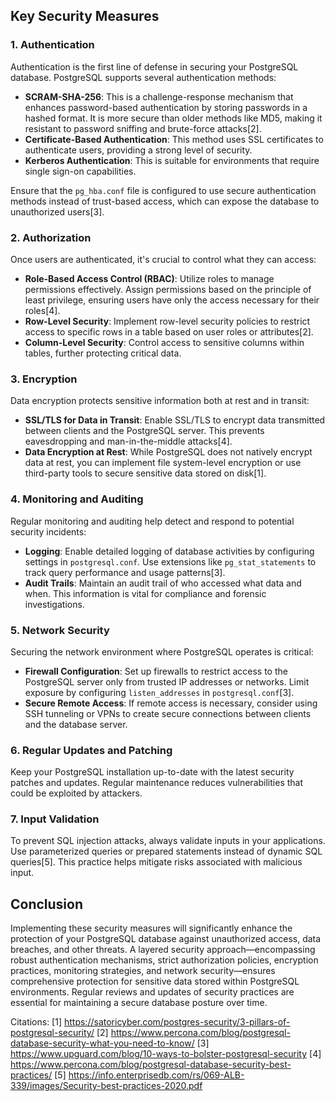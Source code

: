 ## Key Security Measures

### 1. **Authentication**
Authentication is the first line of defense in securing your PostgreSQL database. PostgreSQL supports several authentication methods:

- **SCRAM-SHA-256**: This is a challenge-response mechanism that enhances password-based authentication by storing passwords in a hashed format. It is more secure than older methods like MD5, making it resistant to password sniffing and brute-force attacks[2].
- **Certificate-Based Authentication**: This method uses SSL certificates to authenticate users, providing a strong level of security.
- **Kerberos Authentication**: This is suitable for environments that require single sign-on capabilities.

Ensure that the `pg_hba.conf` file is configured to use secure authentication methods instead of trust-based access, which can expose the database to unauthorized users[3].

### 2. **Authorization**
Once users are authenticated, it's crucial to control what they can access:

- **Role-Based Access Control (RBAC)**: Utilize roles to manage permissions effectively. Assign permissions based on the principle of least privilege, ensuring users have only the access necessary for their roles[4].
- **Row-Level Security**: Implement row-level security policies to restrict access to specific rows in a table based on user roles or attributes[2].
- **Column-Level Security**: Control access to sensitive columns within tables, further protecting critical data.

### 3. **Encryption**
Data encryption protects sensitive information both at rest and in transit:

- **SSL/TLS for Data in Transit**: Enable SSL/TLS to encrypt data transmitted between clients and the PostgreSQL server. This prevents eavesdropping and man-in-the-middle attacks[4].
- **Data Encryption at Rest**: While PostgreSQL does not natively encrypt data at rest, you can implement file system-level encryption or use third-party tools to secure sensitive data stored on disk[1].

### 4. **Monitoring and Auditing**
Regular monitoring and auditing help detect and respond to potential security incidents:

- **Logging**: Enable detailed logging of database activities by configuring settings in `postgresql.conf`. Use extensions like `pg_stat_statements` to track query performance and usage patterns[3].
- **Audit Trails**: Maintain an audit trail of who accessed what data and when. This information is vital for compliance and forensic investigations.

### 5. **Network Security**
Securing the network environment where PostgreSQL operates is critical:

- **Firewall Configuration**: Set up firewalls to restrict access to the PostgreSQL server only from trusted IP addresses or networks. Limit exposure by configuring `listen_addresses` in `postgresql.conf`[3].
- **Secure Remote Access**: If remote access is necessary, consider using SSH tunneling or VPNs to create secure connections between clients and the database server.

### 6. **Regular Updates and Patching**
Keep your PostgreSQL installation up-to-date with the latest security patches and updates. Regular maintenance reduces vulnerabilities that could be exploited by attackers.

### 7. **Input Validation**
To prevent SQL injection attacks, always validate inputs in your applications. Use parameterized queries or prepared statements instead of dynamic SQL queries[5]. This practice helps mitigate risks associated with malicious input.

## Conclusion
Implementing these security measures will significantly enhance the protection of your PostgreSQL database against unauthorized access, data breaches, and other threats. A layered security approach—encompassing robust authentication mechanisms, strict authorization policies, encryption practices, monitoring strategies, and network security—ensures comprehensive protection for sensitive data stored within PostgreSQL environments. Regular reviews and updates of security practices are essential for maintaining a secure database posture over time.

Citations:
[1] https://satoricyber.com/postgres-security/3-pillars-of-postgresql-security/
[2] https://www.percona.com/blog/postgresql-database-security-what-you-need-to-know/
[3] https://www.upguard.com/blog/10-ways-to-bolster-postgresql-security
[4] https://www.percona.com/blog/postgresql-database-security-best-practices/
[5] https://info.enterprisedb.com/rs/069-ALB-339/images/Security-best-practices-2020.pdf